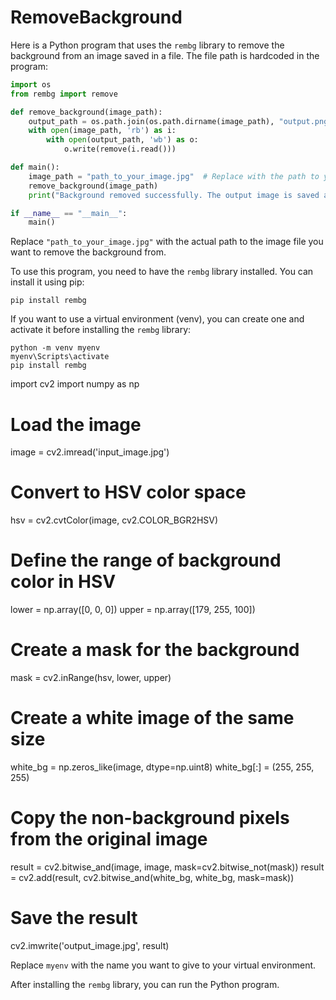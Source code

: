 # RemoveBackground

Here is a Python program that uses the `rembg` library to remove the background from an image saved in a file. The file path is hardcoded in the program:

```python
import os
from rembg import remove

def remove_background(image_path):
    output_path = os.path.join(os.path.dirname(image_path), "output.png")
    with open(image_path, 'rb') as i:
        with open(output_path, 'wb') as o:
            o.write(remove(i.read()))

def main():
    image_path = "path_to_your_image.jpg"  # Replace with the path to your image file
    remove_background(image_path)
    print("Background removed successfully. The output image is saved as output.png in the same directory as the input image.")

if __name__ == "__main__":
    main()
```

Replace `"path_to_your_image.jpg"` with the actual path to the image file you want to remove the background from.

To use this program, you need to have the `rembg` library installed. You can install it using pip:

```
pip install rembg
```

If you want to use a virtual environment (venv), you can create one and activate it before installing the `rembg` library:

```
python -m venv myenv
myenv\Scripts\activate
pip install rembg
```



import cv2
import numpy as np

# Load the image
image = cv2.imread('input_image.jpg')

# Convert to HSV color space
hsv = cv2.cvtColor(image, cv2.COLOR_BGR2HSV)

# Define the range of background color in HSV
lower = np.array([0, 0, 0])
upper = np.array([179, 255, 100])

# Create a mask for the background
mask = cv2.inRange(hsv, lower, upper)

# Create a white image of the same size
white_bg = np.zeros_like(image, dtype=np.uint8)
white_bg[:] = (255, 255, 255)

# Copy the non-background pixels from the original image
result = cv2.bitwise_and(image, image, mask=cv2.bitwise_not(mask))
result = cv2.add(result, cv2.bitwise_and(white_bg, white_bg, mask=mask))

# Save the result
cv2.imwrite('output_image.jpg', result)


Replace `myenv` with the name you want to give to your virtual environment.

After installing the `rembg` library, you can run the Python program.
